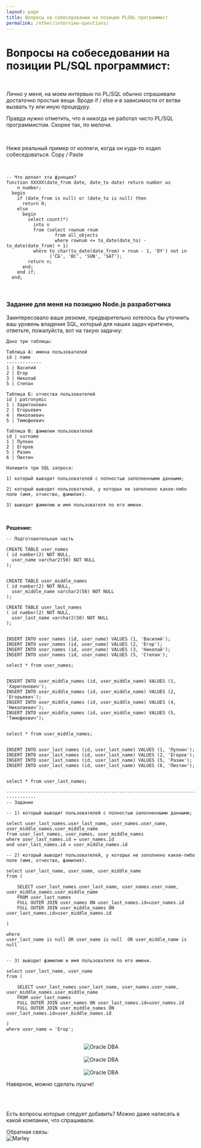 ```yaml
---
layout: page
title: Вопросы на собеседовании на позиции PLSQL программист
permalink: /other/interview-questions/
---
```


# Вопросы на собеседовании на позиции PL/SQL программист:

<br/>

Лично у меня, на моем интервью по PL/SQL обычно спрашивали достаточно простые вещи. Вроде if / else и в зависимости от ветви вызвать ту или иную процедуру.<br/>

Правда нужно отметить, что я никогда не работал чисто PL/SQL программистом. Скорее так, по мелочи.

<br/>

Ниже реальный пример от коллеги, когда он куда-то ходил собеседоваться. Copy / Paste

<br/>

```plsql
-- Что делает эта функция?
function ХХХХХ(date_from date, date_to date) return number as
    n number;
  begin
    if (date_from is null) or (date_to is null) then
      return 0;
    else
      begin
        select count(*)
          into n
          from (select rownum rnum
                  from all_objects
                  where rownum <= to_date(date_to) - to_date(date_from) + 1)
          where to_char(to_date(date_from) + rnum - 1, 'DY') not in
                ('СБ', 'ВС', 'SUN', 'SAT');
        return n;
      end;
    end if;
  end;
```

<br/>

### Задание для меня на позицию Node.js разработчика

Заинтересовало ваше резюме, предварительно хотелось бы уточнить ваш уровень владения SQL, который для наших задач критичен, ответьте, пожалуйста, вот на такую задачку:

    Дано три таблицы:

    Таблица А: имена пользователей
    id | name
    -------------
    1 | Василий
    2 | Егор
    3 | Николай
    5 | Степан

    Таблица Б: отчества пользователей
    id | patronymic
    1 | Харитонович
    2 | Егорьевич
    4 | Николаевич
    5 | Тимофеевич

    Таблица В: фамилии пользователей
    id | surname
    1 | Пупкин
    2 | Егоров
    5 | Разин
    6 | Пихтин

    Напишите три SQL запроса:

    1) который выводит пользователей с полностью заполненными данными;

    2) который выводит пользователей, у которых не заполнено какое-либо поле (имя, отчество, фамилия).

    3) выводит фамилию и имя пользователя по его имени.

<br/>

**Решение:**

    -- Подготовительная часть

    CREATE TABLE user_names
    ( id number(2) NOT NULL,
      user_name varchar2(50) NOT NULL
    );


    CREATE TABLE user_middle_names
    ( id number(2) NOT NULL,
      user_middle_name varchar2(50) NOT NULL
    );

    CREATE TABLE user_last_names
    ( id number(2) NOT NULL,
      user_last_name varchar2(50) NOT NULL
    );


    INSERT INTO user_names (id, user_name) VALUES (1, 'Василий');
    INSERT INTO user_names (id, user_name) VALUES (2, 'Егор');
    INSERT INTO user_names (id, user_name) VALUES (3, 'Николай');
    INSERT INTO user_names (id, user_name) VALUES (5, 'Степан');

    select * from user_names;


    INSERT INTO user_middle_names (id, user_middle_name) VALUES (1, 'Харитонович');
    INSERT INTO user_middle_names (id, user_middle_name) VALUES (2, 'Егорьевич');
    INSERT INTO user_middle_names (id, user_middle_name) VALUES (4, 'Николаевич');
    INSERT INTO user_middle_names (id, user_middle_name) VALUES (5, 'Тимофеевич');


    select * from user_middle_names;


    INSERT INTO user_last_names (id, user_last_name) VALUES (1, 'Пупкин');
    INSERT INTO user_last_names (id, user_last_name) VALUES (2, 'Егоров');
    INSERT INTO user_last_names (id, user_last_name) VALUES (5, 'Разин');
    INSERT INTO user_last_names (id, user_last_name) VALUES (6, 'Пихтин');


    select * from user_last_names;

    ---------------------------------------------------------------------------------
    -- Задание

    -- 1) который выводит пользователей с полностью заполненными данными;

    select user_last_names.user_last_name, user_names.user_name, user_middle_names.user_middle_name
    from user_last_names, user_names, user_middle_names
    where user_last_names.id = user_names.id
    and user_last_names.id = user_middle_names.id

    -- 2) который выводит пользователей, у которых не заполнено какое-либо поле (имя, отчество, фамилия).

    select user_last_name, user_name, user_middle_name
    from (

        SELECT user_last_names.user_last_name, user_names.user_name, user_middle_names.user_middle_name
        FROM user_last_names
        FULL OUTER JOIN user_names ON user_last_names.id=user_names.id
        FULL OUTER JOIN user_middle_names ON user_last_names.id=user_middle_names.id

    )

    where
    user_last_name is null OR user_name is null  OR user_middle_name is null


    -- 3) выводит фамилию и имя пользователя по его имени.

    select user_last_name, user_name
    from (

        SELECT user_last_names.user_last_name, user_names.user_name, user_middle_names.user_middle_name
        FROM user_last_names
        FULL OUTER JOIN user_names ON user_last_names.id=user_names.id
        FULL OUTER JOIN user_middle_names ON user_last_names.id=user_middle_names.id

    )
    where user_name = 'Егор';

<br/>

<div align="center">
	<img src="//files.plsql.ru//img/interview/ph-query1.png" alt="Oracle DBA" border="0" />
</div>

<br/>

<div align="center">
	<img src="//files.plsql.ru//img/interview/ph-query2.png" alt="Oracle DBA" border="0" />
</div>

<br/>

<div align="center">
	<img src="//files.plsql.ru//img/interview/ph-query3.png" alt="Oracle DBA" border="0" />
</div>

Наверное, можно сделать лушче!

<br/>
<br/>

Есть вопросы которые следует добавить? Можно даже написать в какой компании, что спрашивали.

<div align="left">
	Обратная связь:  <br/><img src="http://img.fotografii.org/a3333333mail.gif" alt="Marley" border="0" />
</div>
